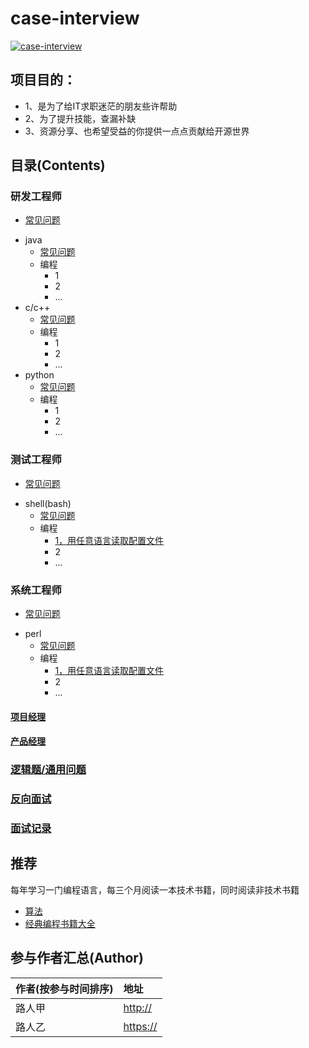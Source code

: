 # case-interview

[![case-interview](https://img.shields.io/badge/case--interview-v1.0.0-brightgreen)](https://github.com/yuan2011/case-interview)&nbsp;

## 项目目的：
- 1、是为了给IT求职迷茫的朋友些许帮助
- 2、为了提升技能，查漏补缺
- 3、资源分享、也希望受益的你提供一点点贡献给开源世界
## 目录(Contents)
### 研发工程师 
- [常见问题](/QA-engineer/question.txt)
* java
  * [常见问题](/software-engineer/question.txt)
  * 编程
      * 1
      * 2
      * ...
* c/c++
  * [常见问题](/software-engineer/question.txt)
  * 编程
      * 1
      * 2
      * ...
* python
  * [常见问题](/software-engineer/question.txt)
  * 编程
      * 1
      * 2
      * ...
### 测试工程师
- [常见问题](/QA-engineer/question.txt)
* shell(bash)
  * [常见问题](/software-engineer/question.txt)
  * 编程
      * [1，用任意语言读取配置文件](./QA-engineer/program/get-conf)
      * 2
      * ...
### 系统工程师
- [常见问题](/QA-engineer/question.txt)
* perl
  * [常见问题](/software-engineer/question.txt)
  * 编程
      * [1，用任意语言读取配置文件](./QA-engineer/program/get-conf)
      * 2
      * ...
#### [项目经理](/software-engineer/question.txt)
#### [产品经理](/software-engineer/question.txt)
### [逻辑题/通用问题](/common.txt)
### [反向面试](https://github.com/yifeikong/reverse-interview-zh "点击")
### [面试记录](/actual/北京志翔科技/)
## 推荐
每年学习一门编程语言，每三个月阅读一本技术书籍，同时阅读非技术书籍
- [算法](https://github.com/nonstriater/Learn-Algorithms "点击")
- [经典编程书籍大全](https://github.com/jobbole/awesome-programming-books "点击")


## 参与作者汇总(Author)

|作者(按参与时间排序)|地址|
|:---------|:---------|
|路人甲|<http://>|
|路人乙|<https://>|
